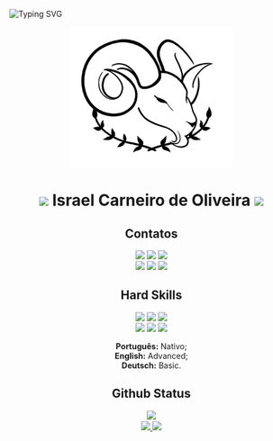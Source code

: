 ![Typing SVG](https://readme-typing-svg.herokuapp.com/?color=31B1F1&size=35&center=true&vCenter=true&width=1000&lines=Olá+Mundo,+Obrigado+por+checar+meu+perfil!;Estudo+programação+desde+junho+de+2022;Focando+no+desenvolvimento+FrontEnd+:%29)

<div align="center">

  <img alt="Carneiro pic" height="250" src="./img/Logo Carneiro e Oliveiras PNG.png">
  
  <h1 align="center"><img height="30px" src="https://images.emojiterra.com/google/noto-emoji/v2.034/128px/1f40f.png"> Israel Carneiro de Oliveira <img src="https://media.giphy.com/media/hvRJCLFzcasrR4ia7z/giphy.gif" width="28"></h1>
  
  <h2 align="center">Contatos</h2>
  
  <a href="https://drive.google.com/file/d/14ALzyQHN07UXs2q-qyUy0HpfuRUQRfrt/view" target="_blank"><img src="https://img.shields.io/badge/Currículo-blueviolet?style=for-the-badge" rel="Currículo" /></a>
  <a href="https://www.linkedin.com/in/israel-carneiro-de-oliveira" target="_blank"><img src="https://img.shields.io/badge/-LinkedIn-%230077B5?style=for-the-badge&logo=linkedin&logoColor=white" rel="LinkedIn" /></a>
  <a href="https://instagram.com/webcarneiro" target="_blank"><img src="https://img.shields.io/badge/-Instagram-%23E4405F?style=for-the-badge&logo=instagram&logoColor=white" rel="Instagran" /></a><br>
  <a href="https://www.frontendmentor.io/profile/Israel-Carneiro" target="_blank"><img src="https://img.shields.io/badge/-Frontend%20Mentor-5F3DC4?style=for-the-badge&logo=FrontendMentor&logoColor=white&link=" rel="FrontEnd Mentor" /><a>
  <a href="https://codepen.io/Israel-Carneiro" target="_blank"><img src="https://img.shields.io/badge/Codepen-000000?style=for-the-badge&logo=codepen&logoColor=white" rel="CodePen" /></a>
  <a href="https://www.figma.com/@israelcarneiro" target="_blank"><img src="https://img.shields.io/badge/figma-%23F24E1E.svg?style=for-the-badge&logo=figma&logoColor=white" rel="Figma" /></a>
  <!--<a href="https://www.udemy.com/user/israel-carneiro-de-oliveira" target="_blank"><img src="https://img.shields.io/badge/Udemy-A435F0?style=for-the-badge&logo=Udemy&logoColor=white" rel="Udemy" /></a>-->
  
  <h2 align="center">Hard Skills</h2>
  
  <img src="https://img.shields.io/badge/HTML5-E34F26?style=for-the-badge&logo=html5&logoColor=white" rel="HTML5" />
  <img src="https://img.shields.io/badge/CSS3-1572B6?style=for-the-badge&logo=css3&logoColor=white" rel="CSS3" />
  <img src="https://img.shields.io/badge/JavaScript-F7DF1E?style=for-the-badge&logo=javascript&logoColor=black" rel="JavaScript" /> <br>
  <img src="https://img.shields.io/badge/-GitHub-181717?style=for-the-badge&logo=github" rel="Github" />
  <img src="https://img.shields.io/badge/Git-E34F26?style=for-the-badge&logo=git&logoColor=white" rel="Git" />
  <img src="https://img.shields.io/badge/-VSCODE-007ACC?style=for-the-badge&&logo=visual-studio-code&logoColor=white" rel="Visual Studio Code" />
  <p><b>Português:</b> Nativo;<br> <b>English:</b> Advanced;<br> <b>Deutsch:</b> Basic.</p>

  <h2 align="center">Github Status</h2>

  <a href="https://github.com/Israel-Carneiro">
    <img src="https://streak-stats.demolab.com/?user=Israel-Carneiro&theme=dark&date_format=d_F[,Y]&border_radius=37&ring=4295f5&currStreakLabel=4295f5&sideLabels=4295f5" rel="Streak Statusbar" /><br>
    <img height="180em" src="https://github-readme-stats.vercel.app/api?username=Israel-Carneiro&count_private=true&theme=github_dark&show_icons=true&border_radius=37&card_width=400" rel="Github Statusbar" />
    <img height="180em" src="https://github-readme-stats.vercel.app/api/top-langs/?username=Israel-Carneiro&layout=compact&theme=github_dark&border_radius=27&card_width=240" rel="Most Used Languages" />
  </a><br>
  <!--<div>
    <h3>Visitas</h3>
    <img alingn="center" src="https://profile-counter.glitch.me/Israel-Carneiro/count.svg" />
  </div>-->
</div>
